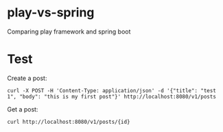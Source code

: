 # play-vs-spring
Comparing play framework and spring boot

# Test

Create a post:

```
curl -X POST -H 'Content-Type: application/json' -d '{"title": "test 1", "body": "this is my first post"}' http://localhost:8080/v1/posts
```

Get a post:

```
curl http://localhost:8080/v1/posts/{id}
```
